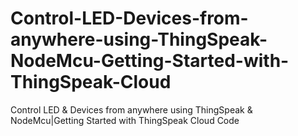 # Control-LED-Devices-from-anywhere-using-ThingSpeak-NodeMcu-Getting-Started-with-ThingSpeak-Cloud
Control LED &amp; Devices from anywhere using ThingSpeak &amp; NodeMcu|Getting Started with ThingSpeak Cloud Code
